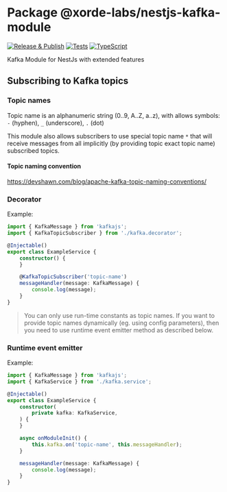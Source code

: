 # Package @xorde-labs/nestjs-kafka-module

[![Release & Publish](https://github.com/xorde-labs/nestjs-kafka-module/actions/workflows/publish.yml/badge.svg)](https://github.com/xorde-labs/nestjs-kafka-module/actions/workflows/publish.yml)
[![Tests](https://github.com/xorde-labs/nestjs-kafka-module/actions/workflows/tests.yml/badge.svg)](https://github.com/xorde-labs/nestjs-kafka-module/actions/workflows/tests.yml)
[![TypeScript](https://img.shields.io/badge/%3C%2F%3E-TypeScript-%230074c1.svg)](http://www.typescriptlang.org/)

Kafka Module for NestJs with extended features

## Subscribing to Kafka topics

### Topic names

Topic name is an alphanumeric string (0..9, A..Z, a..z), with allows symbols: `-` (hyphen), `_` (underscore), `.` (dot)

This module also allows subscribers to use special topic name `*` that will receive messages from all implicitly (by providing topic exact topic name) subscribed topics.

#### Topic naming convention

https://devshawn.com/blog/apache-kafka-topic-naming-conventions/

### Decorator

Example:

```typescript
import { KafkaMessage } from 'kafkajs';
import { KafkaTopicSubscriber } from './kafka.decorator';

@Injectable()
export class ExampleService {
	constructor() {
	}

	@KafkaTopicSubscriber('topic-name')
	messageHandler(message: KafkaMessage) {
		console.log(message);
	}
}
```

> You can only use run-time constants as topic names. If you want to provide topic names dynamically (eg. using config parameters), then you need to use runtime event emitter method as described below.

### Runtime event emitter

Example:

```typescript
import { KafkaMessage } from 'kafkajs';
import { KafkaService } from './kafka.service';

@Injectable()
export class ExampleService {
	constructor(
		private kafka: KafkaService,
	) {
	}

	async onModuleInit() {
		this.kafka.on('topic-name', this.messageHandler);
	}

	messageHandler(message: KafkaMessage) {
		console.log(message);
	}
}
```

